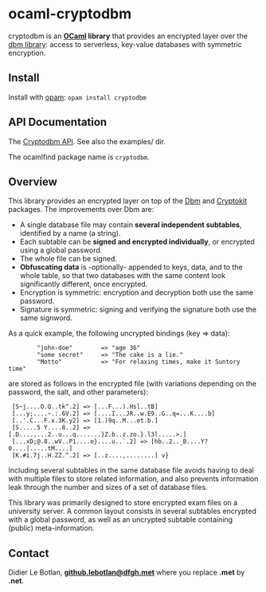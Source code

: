 # ocaml-cryptodbm

cryptodbm is an **[OCaml](http://ocaml.org/) library** that provides an encrypted layer over the [dbm library](https://github.com/ocaml/dbm): access to serverless, key-value databases with symmetric encryption.

## Install

Install with [opam](https://opam.ocaml.org/): `opam install cryptodbm`

## API Documentation

The [Cryptodbm API](https://lebotlan.github.io/ocaml-cryptodbm.html).
See also the examples/ dir.

The ocamlfind package name is `cryptodbm`.


## Overview

This library provides an encrypted layer on top of the [Dbm](https://github.com/ocaml/dbm) and [Cryptokit](https://github.com/xavierleroy/cryptokit/) packages. The improvements over Dbm are:
* A single database file may contain **several independent subtables**, identified by a name (a string).
* Each subtable can be **signed and encrypted individually**, or encrypted using a global password.
* The whole file can be signed.
* **Obfuscating data** is -optionally- appended to keys, data, and to the whole table, so that two databases with
   the same content look significantly different, once encrypted.
* Encryption is symmetric: encryption and decryption both use the same password.
* Signature is symmetric: signing and verifying the signature both use the same signword.

As a quick example, the following uncrypted bindings (key => data):
```
        "john-doe"        => "age 36"
        "some secret"     => "The cake is a lie."
        "Motto"           => "For relaxing times, make it Suntory time"
```
are stored as follows in the encrypted file (with variations depending on the password, the salt, and other parameters):
```
 [S~j....O.Q..tk^.2] => [...F...).Hsl..tB]
 [...y;....~.:.6V.2] => [....I...JR..w.E9..G..q=...K....b]
 [..'.C...F.x.3K.y2] => [1.)9q..M...et.b.]
 [S.....5 Y....8..2] => [.D........2..u...q.......}Z.b..z.zo.}.l3l.....>.]
 [...xD;@.8..wV..P1....e}....u..`.2] => [hb..2.._B....Y?0....|.....tM....]
 [K.#i.7j..H.ZZ.^.2] => [..z....,........] v}
```

Including several subtables in the same
database file avoids having to deal with multiple files to store related information, 
and also prevents information leak through the number and sizes of a set of database files.

This library was primarily designed to store encrypted exam files on a university server. A common layout consists in
several subtables encrypted with a global password, as well as an uncrypted subtable containing (public) meta-information.


## Contact

Didier Le Botlan, **github.lebotlan@dfgh.met**  where you replace **.met** by **.net**.

